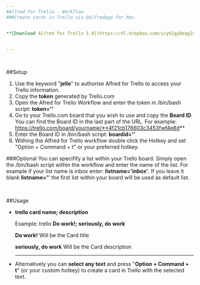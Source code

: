 ```yaml
---
#Alfred for Trello - Workflow
###Create cards in Trello via @alfredapp for Mac.


**[Download Alfred for Trello 1.0](https://dl.dropbox.com/s/y62gy8eqg2amvpi/index.html )**


---
```


<br>

##Setup

1. Use the keyword "**jello**" to authorise Alfred for Trello to access your Trello information.
2. Copy the **token** generated by Trello.com
3. Open the Afred for Trello Workflow and enter the token in /bin/bash script: **token=''**
4. Go to your Trello.com board that you wish to use and copy the **Board ID**. You can find the Board ID in the last part of the URL. For example: https://trello.com/board/yourname/**4f21cb176603c3453fwf4e8d**
5. Enter the Board ID in /bin/bash script: **boardid=''**
6. Withing the Alfred for Trello workflow double click the Hotkey and set "Option + Command + t" or your preferred hotkey.


###Optional
You can specifify a list within your Trello board. 
Simply open the /bin/bash script within the workflow and enter the name of the list. For example if your list name is inbox enter:  **listname='inbox'**.
If you leave it blank **listname=''** the first list within your board will be used as default list.


<br>

##Usage

* **trello card name; description**


	Example: trello **Do work!; seriously, do work**

	**Do work!** Will be the Card title 

	**seriously, do work** Will be the Card description

	---

*  Alternatively you can **select any text** and press "**Option + Command + t**" (or your custom hotkey) to create a card in Trello with the selected text.